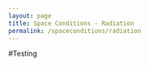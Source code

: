 ```yaml
---
layout: page
title: Space Conditions - Radiation
permalink: /spaceconditions/radiation
---
```


#Testing
